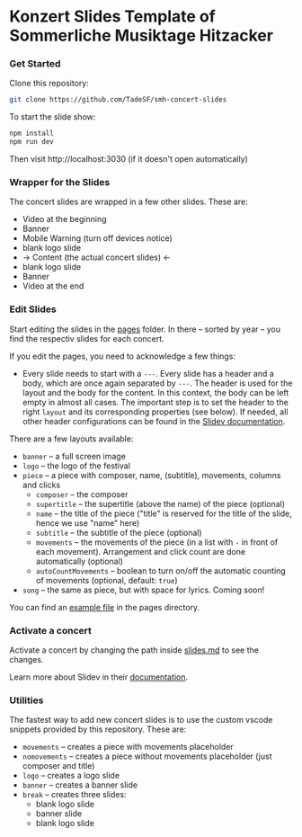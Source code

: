 # Konzert Slides Template of Sommerliche Musiktage Hitzacker

### Get Started
Clone this repository:
```bash
git clone https://github.com/TadeSF/smh-concert-slides
```


To start the slide show:
```bash
npm install
npm run dev
```
Then visit http://localhost:3030 (if it doesn't open automatically)

### Wrapper for the Slides
The concert slides are wrapped in a few other slides. These are:
- Video at the beginning
- Banner
- Mobile Warning (turn off devices notice)
- blank logo slide
- -> Content (the actual concert slides) <-
- blank logo slide
- Banner
- Video at the end

### Edit Slides
Start editing the slides in the [pages](./pages) folder. In there – sorted by year – you find the respectiv slides for each concert.

If you edit the pages, you need to acknowledge a few things:
- Every slide needs to start with a `---`. Every slide has a header and a body, which are once again separated by `---`. The header is used for the layout and the body for the content. In this context, the body can be left empty in almost all cases. The important step is to set the header to the right `layout` and its corresponding properties (see below). If needed, all other header configurations can be found in the [Slidev documentation](https://sli.dev/guide/syntax.html#slide-attributes).

There are a few layouts available:
- `banner` – a full screen image
- `logo` – the logo of the festival
- `piece` – a piece with composer, name, (subtitle), movements, columns and clicks
    - `composer` – the composer
    - `supertitle` – the supertitle (above the name) of the piece (optional)
    - `name` – the title of the piece ("title" is reserved for the title of the slide, hence we use "name" here)
    - `subtitle` – the subtitle of the piece (optional)
    - `movements` – the movements of the piece (in a list with `-` in front of each movement). Arrangement and click count are done automatically (optional)
    - `autoCountMovements` – boolean to turn on/off the automatic counting of movements (optional, default: `true`)
- `song` – the same as piece, but with space for lyrics. Coming soon!

You can find an [example file](./pages/example.md) in the pages directory.

### Activate a concert
Activate a concert by changing the path inside [slides.md](./slides.md) to see the changes.

Learn more about Slidev in their [documentation](https://sli.dev/).

### Utilities
The fastest way to add new concert slides is to use the custom vscode snippets provided by this repository. These are:
- `movements` – creates a piece with movements placeholder
- `nomovements` – creates a piece without movements placeholder (just composer and title)
- `logo` – creates a logo slide
- `banner` – creates a banner slide
- `break` – creates three slides:
  - blank logo slide
  - banner slide
  - blank logo slide